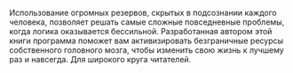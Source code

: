 <!--2025-05-18 21:16:16--><!--pdate:1997-->
Использование огромных резервов, скрытых в подсознании каждого человека, позволяет решать самые сложные повседневные проблемы, когда логика оказывается бессильной. Разработанная автором этой книги программа поможет вам активизировать безграничные ресурсы собственного головного мозга, чтобы изменить свою жизнь к лучшему раз и навсегда.
Для широкого круга читателей.